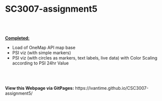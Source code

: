 # SC3007-assignment5

<br>
<br>
<br>
<b><u>Completed:</b></u>
<br>
<ul>
<li>
Load of OneMap API map base
</li>
<li>
PSI viz (with simple markers)
</li>
<li>
PSI viz (with circles as markers, text labels, live data) with Color Scaling according to PSI 24hr Value
</li>
</ul>
<br>
<br>
<br>
<b>View this Webpage via GitPages:</b> https://ivantime.github.io/CSC3007-assignment5/